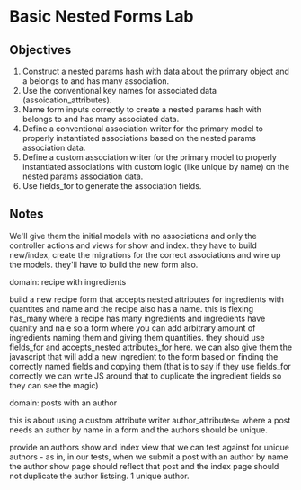 
# Basic Nested Forms Lab

## Objectives

1. Construct a nested params hash with data about the primary object and a belongs to and has many association.
2. Use the conventional key names for associated data (assoication_attributes).
3. Name form inputs correctly to create a nested params hash with belongs to and has many associated data.
4. Define a conventional association writer for the primary model to properly instantiated associations based on the nested params association data.
5. Define a custom association writer for the primary model to properly instantiated associations with custom logic (like unique by name) on the nested params association data.
5. Use fields_for to generate the association fields.

## Notes

We'll give them the initial models with no associations and only the controller actions and views for show and index. they have to build new/index, create the migrations for the correct associations and wire up the models. they'll have to build the new form also.

domain: recipe with ingredients

build a new recipe form that accepts nested attributes for ingredients with quantites and name and the recipe also has a name. this is flexing has_many where a recipe has many ingredients and ingredients have quanity and na e so a form where you can add arbitrary amount of ingredients naming them and giving them quantities. they should use fields_for and accepts_nested attributes_for here. we can also give them the javascript that will add a new ingredient to the form based on finding the correctly named fields and copying them (that is to say if they use fields_for correctly we can write JS around that to duplicate the ingredient fields so they can see the magic)

domain: posts with an author

this is about using a custom attribute writer author_attributes= where a post needs an author by name in a form and the authors should be unique.

provide an authors show and index view that we can test against for unique authors - as in, in our tests, when we submit a post with an author by name the author show page should reflect that post and the index page should not duplicate the author listsing. 1 unique author. 
